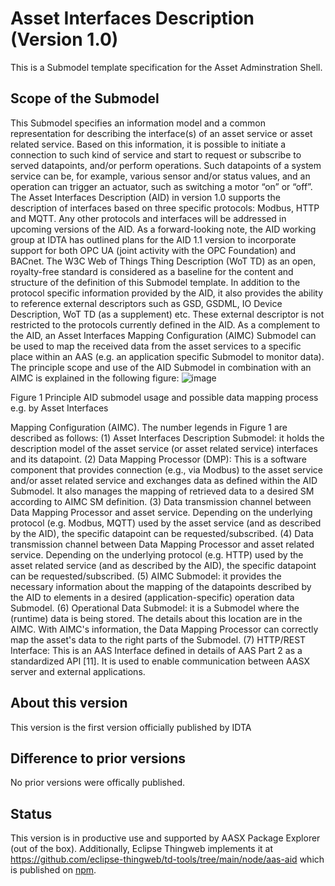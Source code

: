# Asset Interfaces Description (Version 1.0) 

This is a Submodel template specification for the Asset Adminstration Shell.

## Scope of the Submodel 

This Submodel specifies an information model and a common representation for describing the interface(s)
of an asset service or asset related service. Based on this information, it is possible to initiate a connection to 
such kind of service and start to request or subscribe to served datapoints, and/or perform operations. Such 
datapoints of a system service can be, for example, various sensor and/or status values, and an operation 
can trigger an actuator, such as switching a motor “on” or “off”.
The Asset Interfaces Description (AID) in version 1.0 supports the description of interfaces based on three 
specific protocols: Modbus, HTTP and MQTT. Any other protocols and interfaces will be addressed in 
upcoming versions of the AID. As a forward-looking note, the AID working group at IDTA has outlined plans 
for the AID 1.1 version to incorporate support for both OPC UA (joint activity with the OPC Foundation) and 
BACnet.
The W3C Web of Things Thing Description (WoT TD) as an open, royalty-free standard is considered as a 
baseline for the content and structure of the definition of this Submodel template.
In addition to the protocol specific information provided by the AID, it also provides the ability to reference 
external descriptors such as GSD, GSDML, IO Device Description, WoT TD (as a supplement) etc. These 
external descriptor is not restricted to the protocols currently defined in the AID.
As a complement to the AID, an Asset Interfaces Mapping Configuration (AIMC) Submodel can be used to 
map the received data from the asset services to a specific place within an AAS (e.g. an application specific 
Submodel to monitor data). The principle scope and use of the AID Submodel in combination with an AIMC 
is explained in the following figure:
![image](https://github.com/admin-shell-io/submodel-templates/assets/93717810/02879e8f-8028-47d0-be8c-fcb3d6395457)

Figure 1 Principle AID submodel usage and possible data mapping process e.g. by Asset Interfaces

Mapping Configuration (AIMC).
The number legends in Figure 1 are described as follows:
(1) Asset Interfaces Description Submodel: it holds the description model of the asset service (or asset 
related service) interfaces and its datapoint.
(2) Data Mapping Processor (DMP): This is a software component that provides connection (e.g., via 
Modbus) to the asset service and/or asset related service and exchanges data as defined within the 
AID Submodel. It also manages the mapping of retrieved data to a desired SM according to AIMC 
SM definition.
(3) Data transmission channel between Data Mapping Processor and asset service. Depending on the 
underlying protocol (e.g. Modbus, MQTT) used by the asset service (and as described by the AID), 
the specific datapoint can be requested/subscribed.
(4) Data transmission channel between Data Mapping Processor and asset related service. Depending 
on the underlying protocol (e.g. HTTP) used by the asset related service (and as described by the 
AID), the specific datapoint can be requested/subscribed.
(5) AIMC Submodel: it provides the necessary information about the mapping of the datapoints 
described by the AID to elements in a desired (application-specific) operation data Submodel.
(6) Operational Data Submodel: it is a Submodel where the (runtime) data is being stored. The details 
about this location are in the AIMC. With AIMC's information, the Data Mapping Processor can 
correctly map the asset's data to the right parts of the Submodel.
(7) HTTP/REST Interface: This is an AAS Interface defined in details of AAS Part 2 as a standardized 
API [11]. It is used to enable communication between AASX server and external applications.

## About this version

This version is the first version officially published by IDTA

## Difference to prior versions

No prior versions were offically published.

## Status

This version is in productive use and supported by AASX Package Explorer (out of the box).
Additionally, Eclipse Thingweb implements it at <https://github.com/eclipse-thingweb/td-tools/tree/main/node/aas-aid> which is published on [npm](https://www.npmjs.com/package/@thingweb/aas-aid).

